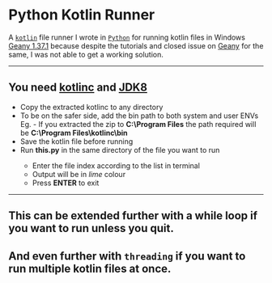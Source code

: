 # Python Kotlin Runner
A [`kotlin`](https://kotlinlang.org) file runner I wrote in [`Python`](https://python.org) for running kotlin files in Windows [Geany 1.37.1](https://github.com/geany/geany/releases/tag/1.37.1) because despite the tutorials and closed issue on [Geany](https://github.com/geany/geany/issues/1581#issuecomment-405221149) for the same, I was not able to get a working solution.

<hr>

## You need [kotlinc](https://github.com/JetBrains/kotlin/releases/tag/v1.2.21) and [JDK8](https://www.oracle.com/in/java/technologies/javase/javase-jdk8-downloads.html)

<ul>
  <li>Copy the extracted kotlinc to any directory</li>
  <li>To be on the safer side, add the bin path to both system and user ENVs<br>Eg. - If you extracted the zip to <b>C:\Program Files</b> the path required will be <b>C:\Program Files\kotlinc\bin</b></li>
  <li>Save the kotlin file before running</li>
  <li>Run <b>this.py</b> in the same directory of the file you want to run</li>
  <ul>
    <li>Enter the file index according to the list in terminal</li>
    <li>Output will be in <i>lime</i> colour</li>
    <li>Press <b>ENTER</b> to exit</li>
  </ul>
</ul>

<hr>

## This can be extended further with a while loop if you want to run unless you quit.
## And even further with `threading` if you want to run multiple kotlin files at once.
